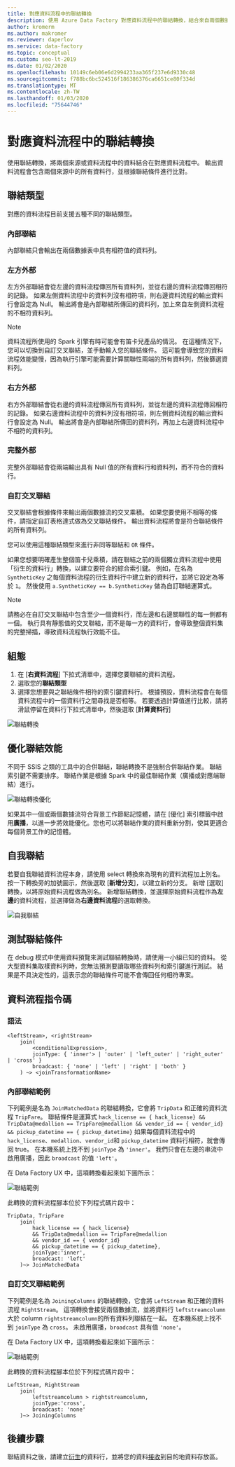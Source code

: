 ```yaml
---
title: 對應資料流程中的聯結轉換
description: 使用 Azure Data Factory 對應資料流程中的聯結轉換，結合來自兩個數據源的資料
author: kromerm
ms.author: makromer
ms.reviewer: daperlov
ms.service: data-factory
ms.topic: conceptual
ms.custom: seo-lt-2019
ms.date: 01/02/2020
ms.openlocfilehash: 10149c6eb06e6d2994233aa365f237e6d9330c48
ms.sourcegitcommit: f788bc6bc524516f186386376ca6651ce80f334d
ms.translationtype: MT
ms.contentlocale: zh-TW
ms.lasthandoff: 01/03/2020
ms.locfileid: "75644746"
---
```

# <a name="join-transformation-in-mapping-data-flow"></a>對應資料流程中的聯結轉換

使用聯結轉換，將兩個來源或資料流程中的資料結合在對應資料流程中。 輸出資料流程會包含兩個來源中的所有資料行，並根據聯結條件進行比對。 

## <a name="join-types"></a>聯結類型

對應的資料流程目前支援五種不同的聯結類型。

### <a name="inner-join"></a>內部聯結

內部聯結只會輸出在兩個數據表中具有相符值的資料列。

### <a name="left-outer"></a>左方外部

左方外部聯結會從左邊的資料流程傳回所有資料列，並從右邊的資料流程傳回相符的記錄。 如果左側資料流程中的資料列沒有相符項，則右邊資料流程的輸出資料行會設定為 Null。 輸出將會是內部聯結所傳回的資料列，加上來自左側資料流程的不相符資料列。

> [!NOTE]
> 資料流程所使用的 Spark 引擎有時可能會有笛卡兒產品的情況。 在這種情況下，您可以切換到自訂交叉聯結，並手動輸入您的聯結條件。 這可能會導致您的資料流程效能變慢，因為執行引擎可能需要計算關聯性兩端的所有資料列，然後篩選資料列。

### <a name="right-outer"></a>右方外部

右方外部聯結會從右邊的資料流程傳回所有資料列，並從左邊的資料流程傳回相符的記錄。 如果右邊資料流程中的資料列沒有相符項，則左側資料流程的輸出資料行會設定為 Null。 輸出將會是內部聯結所傳回的資料列，再加上右邊資料流程中不相符的資料列。

### <a name="full-outer"></a>完整外部

完整外部聯結會從兩端輸出具有 Null 值的所有資料行和資料列，而不符合的資料行。

### <a name="custom-cross-join"></a>自訂交叉聯結

交叉聯結會根據條件來輸出兩個數據流的交叉乘積。 如果您要使用不相等的條件，請指定自訂表格達式做為交叉聯結條件。 輸出資料流程將會是符合聯結條件的所有資料列。

您可以使用這種聯結類型來進行非同等聯結和 ```OR``` 條件。

如果您想要明確產生整個笛卡兒乘積，請在聯結之前的兩個獨立資料流程中使用「衍生的資料行」轉換，以建立要符合的綜合索引鍵。 例如，在名為 ```SyntheticKey``` 之每個資料流程的衍生資料行中建立新的資料行，並將它設定為等於 ```1```。 然後使用 ```a.SyntheticKey == b.SyntheticKey``` 做為自訂聯結運算式。

> [!NOTE]
> 請務必在自訂交叉聯結中包含至少一個資料行，而左邊和右邊關聯性的每一側都有一個。 執行具有靜態值的交叉聯結，而不是每一方的資料行，會導致整個資料集的完整掃描，導致資料流程執行效能不佳。

## <a name="configuration"></a>組態

1. 在 [**右資料流程**] 下拉式清單中，選擇您要聯結的資料流程。
1. 選取您的**聯結類型**
1. 選擇您想要與之聯結條件相符的索引鍵資料行。 根據預設，資料流程會在每個資料流程中的一個資料行之間尋找是否相等。 若要透過計算值進行比較，請將滑鼠停留在資料行下拉式清單中，然後選取 [**計算資料行**]

![聯結轉換](media/data-flow/join.png "Join")

## <a name="optimizing-join-performance"></a>優化聯結效能

不同于 SSIS 之類的工具中的合併聯結，聯結轉換不是強制合併聯結作業。 聯結索引鍵不需要排序。 聯結作業是根據 Spark 中的最佳聯結作業（廣播或對應端聯結）進行。

![聯結轉換優化](media/data-flow/joinoptimize.png "聯結優化")

如果其中一個或兩個數據流符合背景工作節點記憶體，請在 [優化] 索引標籤中啟用**廣播**，以進一步將效能優化。您也可以將聯結作業的資料重新分割，使其更適合每個背景工作的記憶體。

## <a name="self-join"></a>自我聯結

若要自我聯結資料流程本身，請使用 select 轉換來為現有的資料流程加上別名。 按一下轉換旁的加號圖示，然後選取 [**新增分支**]，以建立新的分支。 新增 [選取] 轉換，以將原始資料流程做為別名。 新增聯結轉換，並選擇原始資料流程作為**左邊**的資料流程，並選擇做為**右邊資料流程**的選取轉換。

![自我聯結](media/data-flow/selfjoin.png "自我聯結")

## <a name="testing-join-conditions"></a>測試聯結條件

在 debug 模式中使用資料預覽來測試聯結轉換時，請使用一小組已知的資料。 從大型資料集取樣資料列時，您無法預測要讀取哪些資料列和索引鍵進行測試。 結果是不具決定性的，這表示您的聯結條件可能不會傳回任何相符專案。

## <a name="data-flow-script"></a>資料流程指令碼

### <a name="syntax"></a>語法

```
<leftStream>, <rightStream>
    join(
        <conditionalExpression>,
        joinType: { 'inner'> | 'outer' | 'left_outer' | 'right_outer' | 'cross' }
        broadcast: { 'none' | 'left' | 'right' | 'both' }
    ) ~> <joinTransformationName>
```

### <a name="inner-join-example"></a>內部聯結範例

下列範例是名為 `JoinMatchedData` 的聯結轉換，它會將 `TripData` 和正確的資料流程 `TripFare`。  聯結條件是運算式 `hack_license == { hack_license} && TripData@medallion == TripFare@medallion && vendor_id == { vendor_id} && pickup_datetime == { pickup_datetime}` 如果每個資料流程中的 `hack_license`、`medallion`、`vendor_id`和 `pickup_datetime` 資料行相符，就會傳回 true。 在本機系統上找不到 `joinType` 為 `'inner'`。 我們只會在左邊的串流中啟用廣播，因此 `broadcast` 的值 `'left'`。

在 Data Factory UX 中，這項轉換看起來如下圖所示：

![聯結範例](media/data-flow/join-script1.png "聯結範例")

此轉換的資料流程腳本位於下列程式碼片段中：

```
TripData, TripFare
    join(
        hack_license == { hack_license}
        && TripData@medallion == TripFare@medallion
        && vendor_id == { vendor_id}
        && pickup_datetime == { pickup_datetime},
        joinType:'inner',
        broadcast: 'left'
    )~> JoinMatchedData
```

### <a name="custom-cross-join-example"></a>自訂交叉聯結範例

下列範例是名為 `JoiningColumns` 的聯結轉換，它會將 `LeftStream` 和正確的資料流程 `RightStream`。 這項轉換會接受兩個數據流，並將資料行 `leftstreamcolumn` 大於 column `rightstreamcolumn`的所有資料列聯結在一起。 在本機系統上找不到 `joinType` 為 `cross`。 未啟用廣播，`broadcast` 具有值 `'none'`。

在 Data Factory UX 中，這項轉換看起來如下圖所示：

![聯結範例](media/data-flow/join-script2.png "聯結範例")

此轉換的資料流程腳本位於下列程式碼片段中：

```
LeftStream, RightStream
    join(
        leftstreamcolumn > rightstreamcolumn,
        joinType:'cross',
        broadcast: 'none'
    )~> JoiningColumns
```

## <a name="next-steps"></a>後續步驟

聯結資料之後，請建立[衍生](data-flow-derived-column.md)的資料行，並將您的資料[接收](data-flow-sink.md)到目的地資料存放區。
